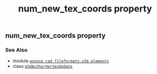 ﻿---
title: num_new_tex_coords property
second_title: Aspose.CAD for Python via .NET API References
description: 
type: docs
weight: 90
url: /python-net/aspose.cad.fileformats.u3d.elements/u3dauthorvertexupdate/num_new_tex_coords/
is_root: false
---

## num_new_tex_coords property


### See Also
* module [`aspose.cad.fileformats.u3d.elements`](../../)
* class [`U3dAuthorVertexUpdate`](/cad/python-net/aspose.cad.fileformats.u3d.elements/u3dauthorvertexupdate)
